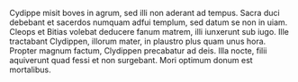 Cydippe misit boves in agrum, sed illi non aderant ad tempus. 
Sacra duci debebant et sacerdos numquam adfui templum, sed datum se non in uiam. 
Cleops et Bitias volebat deducere fanum matrem, illi iunxerunt sub iugo.
Ille tractabant Clydippen, illorum mater, in plaustro plus quam unus hora.
Propter magnum factum, Clydippen precabatur ad deis.
Illa nocte, filii aquiverunt quad fessi et non surgebant.
Mori optimum donum est mortalibus.
